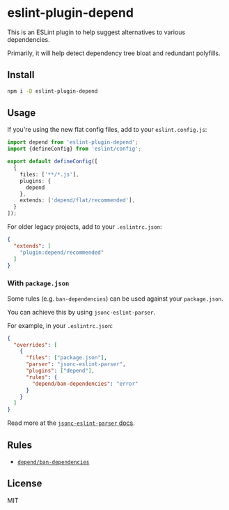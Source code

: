 # eslint-plugin-depend

This is an ESLint plugin to help suggest alternatives to various dependencies.

Primarily, it will help detect dependency tree bloat and redundant
polyfills.

## Install

```sh
npm i -D eslint-plugin-depend
```

## Usage

If you're using the new flat config files, add to your `eslint.config.js`:

```ts
import depend from 'eslint-plugin-depend';
import {defineConfig} from 'eslint/config';

export default defineConfig([
  {
    files: ['**/*.js'],
    plugins: {
      depend
    },
    extends: ['depend/flat/recommended'],
  }
]);
```

For older legacy projects, add to your `.eslintrc.json`:

```json
{
  "extends": [
    "plugin:depend/recommended"
  ]
}
```

### With `package.json`

Some rules (e.g. `ban-dependencies`) can be used against your `package.json`.

You can achieve this by using `jsonc-eslint-parser`.

For example, in your `.eslintrc.json`:

```json
{
  "overrides": [
    {
      "files": ["package.json"],
      "parser": "jsonc-eslint-parser",
      "plugins": ["depend"],
      "rules": {
        "depend/ban-dependencies": "error"
      }
    }
  ]
}
```

Read more at the
[`jsonc-eslint-parser` docs](https://github.com/ota-meshi/jsonc-eslint-parser).

## Rules

- [`depend/ban-dependencies`](./docs/rules/ban-dependencies.md)

## License

MIT
